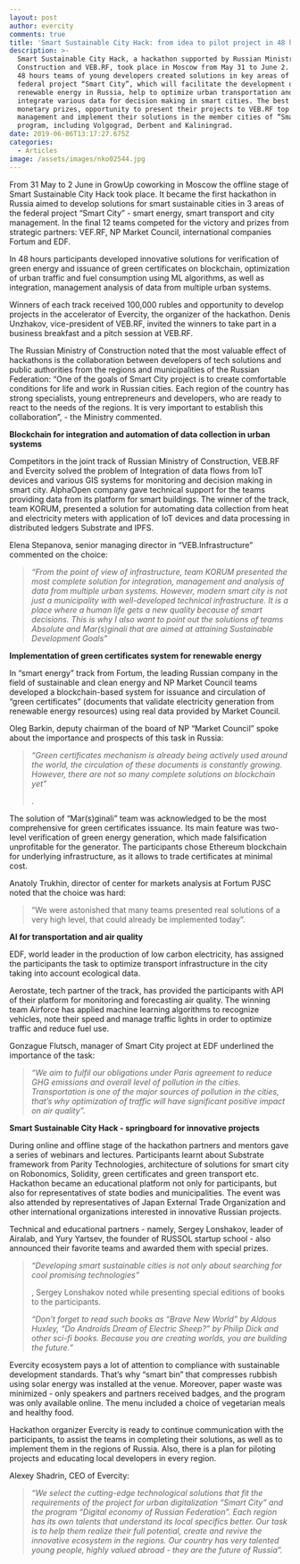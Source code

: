 ```yaml
---
layout: post
author: evercity
comments: true
title: 'Smart Sustainable City Hack: from idea to pilot project in 48 hours'
description: >-
  Smart Sustainable City Hack, a hackathon supported by Russian Ministry of
  Construction and VEB.RF, took place in Moscow from May 31 to June 2. In mere
  48 hours teams of young developers created solutions in key areas of the
  federal project “Smart City”, which will facilitate the development of
  renewable energy in Russia, help to optimize urban transportation and
  integrate various data for decision making in smart cities. The best teams won
  monetary prizes, opportunity to present their projects to VEB.RF top
  management and implement their solutions in the member cities of “Smart City”
  program, including Volgograd, Derbent and Kaliningrad.
date: 2019-06-06T13:17:27.675Z
categories:
  - Articles
image: /assets/images/nko02544.jpg
---
```

From 31 May to 2 June in GrowUp coworking in Moscow the offline stage of Smart Sustainable City Hack took place. It became the first hackathon in Russia aimed to develop solutions for smart sustainable cities in 3 areas of the federal project “Smart City” - smart energy, smart transport and city management. In the final 12 teams competed for the victory and prizes from strategic partners: VEF.RF, NP Market Council, international companies Fortum and EDF. 

In 48 hours participants developed innovative solutions for verification of green energy and issuance of green certificates on blockchain, optimization of urban traffic and fuel consumption using ML algorithms, as well as integration, management analysis of data from multiple urban systems. 

Winners of each track received 100,000 rubles and opportunity to develop projects in the accelerator of Evercity, the organizer of the hackathon. Denis Unzhakov, vice-president of VEB.RF, invited the winners to take part in a business breakfast and a pitch session at VEB.RF.

The Russian Ministry of Construction noted that the most valuable effect of hackathons is the collaboration between developers of tech solutions and public authorities from the regions and municipalities of the Russian  Federation: “One of the goals of Smart City project is to create comfortable conditions for life and work in Russian cities. Each region of the country has strong specialists, young entrepreneurs and developers, who are ready to react to the needs of the regions. It is very important to establish this collaboration”, - the Ministry commented. 

**Blockchain for integration and automation of data collection in urban systems** 

Competitors in the joint track of Russian Ministry of Construction, VEB.RF and Evercity solved the problem of Integration of data flows from IoT devices and various GIS systems for monitoring and decision making in smart city. AlphaOpen company gave technical support for the teams providing data from its platform for smart buildings. The winner of the track, team KORUM, presented a solution for automating data collection from heat and electricity meters with application of IoT devices and data processing in distributed ledgers Substrate and IPFS. 

Elena Stepanova, senior managing director in “VEB.Infrastructure” commented on the choice: 

> _“From the point of view of infrastructure, team KORUM presented the most complete solution for integration, management and analysis of data from multiple urban systems. However, modern smart city is not just a municipality with well-developed technical infrastructure. It is a place where a human life gets a new quality because of smart decisions. This is why I also want to point out the solutions of teams Absolute and Mar(s)ginali that are aimed at attaining Sustainable Development Goals"_

**Implementation of green certificates system for renewable energy** 

In “smart energy” track from Fortum, the leading Russian company in the field of sustainable and clean energy and NP Market Council teams developed a blockchain-based system for issuance and circulation of “green certificates” (documents that validate electricity generation from renewable energy resources) using real data provided by Market Council. 

Oleg Barkin, deputy chairman of the board of NP “Market Council” spoke about the importance and prospects of this task in Russia: 

> _“Green certificates mechanism is already being actively used around the world, the circulation of these documents is constantly growing. However, there are not so many complete solutions on blockchain yet”_
>
> . 

The solution of “Mar(s)ginali” team was acknowledged to be the most comprehensive for green certificates issuance. Its main feature was two-level verification of green energy generation, which made falsification unprofitable for the generator. The participants chose Ethereum blockchain for underlying infrastructure, as it allows to trade certificates at minimal cost. 

Anatoly Trukhin, director of center for markets analysis at Fortum PJSC noted that the choice was hard:

>  “We were astonished that many teams presented real solutions of a very high level, that could already be implemented today”. 

**AI for transportation and air quality**

EDF, world leader in the production of low carbon electricity, has assigned the participants the task to optimize transport infrastructure in the city taking into account ecological data. 

Aerostate, tech partner of the track, has provided the participants with API of their platform for monitoring and forecasting air quality. The winning team Airforce has applied machine learning algorithms to recognize vehicles, note their speed and manage traffic lights in order to optimize traffic and reduce fuel use.

Gonzague Flutsch, manager of Smart City project at EDF underlined the importance of the task: 

> _“We aim to fulfil our obligations under Paris agreement to reduce GHG emissions and overall level of pollution in the cities. Transportation is one of the major sources of pollution in the cities, that’s why optimization of traffic will have significant positive impact on air quality”._
>
>  

**Smart Sustainable City Hack - springboard for innovative projects** 

During online and offline stage of the hackathon partners and mentors gave a series of webinars and lectures. Participants learnt about Substrate framework from Parity Technologies, architecture of solutions for smart city on Robonomics, Solidity, green certificates and green transport etc. Hackathon became an educational platform not only for participants, but also for representatives of state bodies and municipalities. The event was also attended by representatives of Japan External Trade Organization and other international organizations interested in innovative Russian projects. 

Technical and educational partners - namely, Sergey Lonshakov, leader of Airalab, and Yury Yartsev, the founder of RUSSOL startup school - also announced their favorite teams and awarded them with special prizes. 

> _“Developing smart sustainable cities is not only about searching for cool promising technologies”_
>
> , Sergey Lonshakov noted while presenting special editions of books to the participants. 
>
> _“Don’t forget to read such books as “Brave New World” by Aldous Huxley, “Do Androids Dream of Electric Sheep?” by Philip Dick and other sci-fi books. Because you are creating worlds, you are building the future.”_
>
>  

Evercity ecosystem pays a lot of attention to compliance with sustainable development standards. That’s why “smart bin” that compresses rubbish using solar energy was installed at the venue. Moreover, paper waste was minimized - only speakers and partners received badges, and the program was only available online. The menu included a choice of vegetarian meals and healthy food. 

Hackathon organizer Evercity is ready to continue communication with the participants, to assist the teams in completing their solutions, as well as to implement them in the regions of Russia. Also, there is a plan for piloting projects and educating local developers in every region.

Alexey Shadrin, CEO of Evercity: 

> _“We select the cutting-edge technological solutions that fit the requirements of the project for urban digitalization “Smart City” and the program “Digital economy of Russian Federation”. Each region has its own talents that understand its local specifics better. Our task is to help them realize their full potential, create and revive the innovative ecosystem in the regions. Our country has very talented young people, highly valued abroad - they are the future of Russia”._
